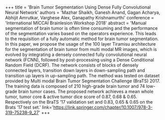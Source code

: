 +++
    title = 'Brain Tumor Segmentation Using Dense Fully Convolutional Neural Network'
    authors = 'Mazhar Shaikh, Ganesh Anand, Gagan Acharya, Abhijit Amrutkar, Varghese Alex, Ganapathy Krishnamurthi'
    conference = 'International MICCAI Brainlesion Workshop 2018'
    abstract = 'Manual segmentation of brain tumor is often time consuming and the performance of the segmentation varies based on the operators experience. This leads to the requisition of a fully automatic method for brain tumor segmentation. In this paper, we propose the usage of the 100 layer Tiramisu architecture for the segmentation of brain tumor from multi modal MR images, which is evolved by integrating a densely connected fully convolutional neural network (FCNN), followed by post-processing using a Dense Conditional Random Field (DCRF). The network consists of blocks of densely connected layers, transition down layers in down-sampling path and transition up layers in up-sampling path. The method was tested on dataset provided by Multi modal Brain Tumor Segmentation Challenge (BraTS) 2017. The training data is composed of 210 high-grade brain tumor and 74 low-grade brain tumor cases. The proposed network achieves a mean whole tumor, tumor core & active tumor dice score of 0.87, 0.68 & 0.65. Respectively on the BraTS ’17 validation set and 0.83, 0.65 & 0.65 on the Brats ’17 test set.'
    link='https://link.springer.com/chapter/10.1007/978-3-319-75238-9_27'
+++

